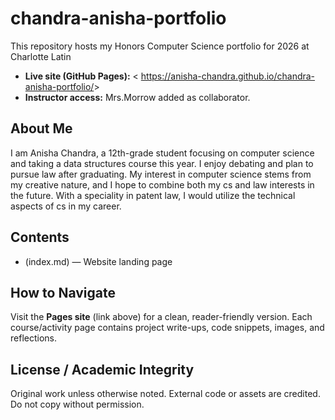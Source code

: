 # chandra-anisha-portfolio
This repository hosts my Honors Computer Science portfolio for
2026 at Charlotte Latin
- **Live site (GitHub Pages):** &lt; https://anisha-chandra.github.io/chandra-anisha-portfolio/&gt;
- **Instructor access:** Mrs.Morrow added as collaborator.
## About Me
I am Anisha Chandra, a 12th-grade student focusing on computer science and taking a data structures course this year. I enjoy debating and plan to pursue law after graduating. My interest in computer science stems from my creative nature, and I hope to combine both my cs and law interests in the future. With a speciality in patent law, I would utilize the technical aspects of cs in my career. 

## Contents
- (index.md) — Website landing page
  
## How to Navigate
Visit the **Pages site** (link above) for a clean, reader-friendly version.
Each course/activity page contains project write-ups, code snippets, images,
and reflections.

## License / Academic Integrity
Original work unless otherwise noted. External code or assets are credited.
Do not copy without permission.
